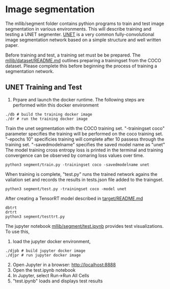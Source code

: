 # Image segmentation

The mllib/segment folder contains pythion programs to train and test image segmentation in various environments.  This will describe training and testing a UNET segmenter.  [UNET](https://arxiv.org/pdf/1505.04597.pdf)  is a very common fully-convolutional image segmentation network based on a simple structure and well written paper.  

Before training and test, a training set must be be prepared.  The [mllib/dataset/README.md](../dataset/README.md) outlines preparing a trainingset from the COCO dataset.  Please complete this before beginning the process of training a segmentation network.

## UNET Training and Test
1. Prpare and launch the docker runtime.  The following steps are performed witin this docker environment
```console
./db # build the training docker image
./dr # run the training docker image
```
Train the unet segmentation with the COCO training set.  "-trainingset coco" parameter specifies the training will be performed on the coco training set.  "-epochs 10" specificies training will complete after 10 passess through the training set.  "-savedmodelname" specifies the saved model name as "unet"  The model training cross entropy loss is printed in the terminal and training convergence can be observed by comaring loss values over time.

```console
python3 segment/train.py -trainingset coco -savedmodelname unet
```

When training is complete, "test.py" runs the trained network agains the valiation set and records the results in tests.json file added to the traingset.   
```console
python3 segment/test.py -trainingset coco -model unet
```

After creating a TensorRT model described in [target/README.md](../target/README.md)
```console
dbtrt
drtrt
python3 segment/testtrt.py
```

The jupyter notebook [mllib/segment/test.ipynb](./segment/test.ipynb) provides test visualizations.  To use this, 
1. load the jupyter docker environment, 
```console
./djpb # build jupyter docker image
./djpr # run jupyter docker image
```
2. Open Jupyter in a browser: [http://localhost:8888](http://localhost:8888)
1. Open the test.ipynb notebook
1. In Jupyter, select Run->Run All Cells
1. "test.ipynb" loads and displays test results

